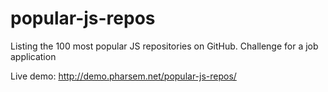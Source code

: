 # popular-js-repos
Listing the 100 most popular JS repositories on GitHub. Challenge for a job application

Live demo: http://demo.pharsem.net/popular-js-repos/
